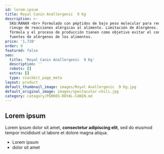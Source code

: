 ```yaml
---
id: lorem-ipsum
title: Royal Canin Anallergenic  9 Kg
description: >-
  SKU:RANA9 <br> Formulado con péptidos de bajo peso molecular para reducir el
  riesgo de reacciones alérgicas al alimento. Limitación de Alergénos. La
  fórmula y el proceso de producción tienen como objetivo evitar el contacto con
  fuentes de alérgenos de los alimentos.
price: '1,720'
order: 0
featured: false
seo:
  title: 'Royal Canin Anallergenic  9 Kg'
  description: ''
  robots: []
  extra: []
  type: stackbit_page_meta
layout: product
default_thumbnail_image: images/Royal Anallergenic  9 Kg.jpg
default_original_image: images/spectacular-chili.jpg
category: category/PERROS-ROYAL-CANIN.md
---
```

## Lorem ipsum

Lorem ipsum dolor sit amet, **consectetur adipiscing elit**, sed do eiusmod tempor incididunt ut labore et dolore magna aliqua.

- Lorem ipsum
- dolor sit amet